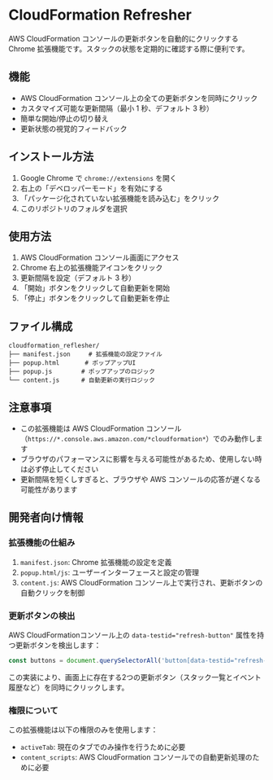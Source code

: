 # CloudFormation Refresher

AWS CloudFormation コンソールの更新ボタンを自動的にクリックする Chrome 拡張機能です。スタックの状態を定期的に確認する際に便利です。

## 機能

- AWS CloudFormation コンソール上の全ての更新ボタンを同時にクリック
- カスタマイズ可能な更新間隔（最小 1 秒、デフォルト 3 秒）
- 簡単な開始/停止の切り替え
- 更新状態の視覚的フィードバック

## インストール方法

1. Google Chrome で `chrome://extensions` を開く
2. 右上の「デベロッパーモード」を有効にする
3. 「パッケージ化されていない拡張機能を読み込む」をクリック
4. このリポジトリのフォルダを選択

## 使用方法

1. AWS CloudFormation コンソール画面にアクセス
2. Chrome 右上の拡張機能アイコンをクリック
3. 更新間隔を設定（デフォルト 3 秒）
4. 「開始」ボタンをクリックして自動更新を開始
5. 「停止」ボタンをクリックして自動更新を停止

## ファイル構成

```
cloudformation_reflesher/
├── manifest.json     # 拡張機能の設定ファイル
├── popup.html       # ポップアップUI
├── popup.js        # ポップアップのロジック
└── content.js      # 自動更新の実行ロジック
```

## 注意事項

- この拡張機能は AWS CloudFormation コンソール（`https://*.console.aws.amazon.com/*cloudformation*`）でのみ動作します
- ブラウザのパフォーマンスに影響を与える可能性があるため、使用しない時は必ず停止してください
- 更新間隔を短くしすぎると、ブラウザや AWS コンソールの応答が遅くなる可能性があります

## 開発者向け情報

### 拡張機能の仕組み

1. `manifest.json`: Chrome 拡張機能の設定を定義
2. `popup.html/js`: ユーザーインターフェースと設定の管理
3. `content.js`: AWS CloudFormation コンソール上で実行され、更新ボタンの自動クリックを制御

### 更新ボタンの検出

AWS CloudFormationコンソール上の `data-testid="refresh-button"` 属性を持つ更新ボタンを検出します：

```javascript
const buttons = document.querySelectorAll('button[data-testid="refresh-button"]');
```

この実装により、画面上に存在する2つの更新ボタン（スタック一覧とイベント履歴など）を同時にクリックします。

### 権限について

この拡張機能は以下の権限のみを使用します：

- `activeTab`: 現在のタブでのみ操作を行うために必要
- `content_scripts`: AWS CloudFormation コンソールでの自動更新処理のために必要

